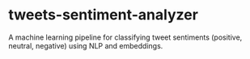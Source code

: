 # tweets-sentiment-analyzer
 A machine learning pipeline for classifying tweet sentiments (positive, neutral, negative) using NLP and embeddings.

